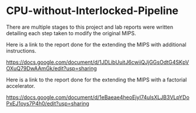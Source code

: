 # CPU-without-Interlocked-Pipeline

There are multiple stages to this project and lab reports were written detailing each step taken to modify the original MIPS.

Here is a link to the report done for the extending the MIPS with additional instructions.

https://docs.google.com/document/d/1JDLibUuitJ6cwiiQJjGGsOdtG4SKpVOXuQ79DwAAmGk/edit?usp=sharing

Here is a link to the report done for the extending the MIPS with a factorial accelerator.

https://docs.google.com/document/d/1eBaeae4heoEjyI74ulsXLJB3VLpYDoPxEJ1oys7P4h0/edit?usp=sharing